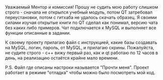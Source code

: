Уважаемый Ментор и комиссия!
Прошу не судить мою работу слишком строго - сначала не открылся учебный модуль, потом QT затребовал переустановки, потом с гитхаба не удалось скачать образец.
Я своими силами изучая открытые книги по QT сделал как понимал, версию чата без каких либо примеров. Чат подключается к MySQL и выполняет все функции описанные в задании. 

К своему проекту прилагаю файл с инструкцией, какие базы создавать на MySQL, логин, пароль, от MySQL, и прилагаю скрины. 
Пожалуйста, не судите строго - с++ вижу первый раз, как и qt работаю по 12 часов в день, на реализацию остаётся крайне мало времени.

P.S. Файл где описаны настроки называется "Прочти меня".
Проект работает в режиме "отладка" чтобы можно было посмотреть мой код.
